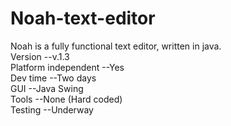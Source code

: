 # Noah-text-editor
Noah is a fully functional text editor, written in java.  <br />
Version --v.1.3 <br />
Platform independent --Yes <br />
Dev time --Two days <br />
GUI --Java Swing <br />
Tools --None (Hard coded) <br />
Testing --Underway <br />
